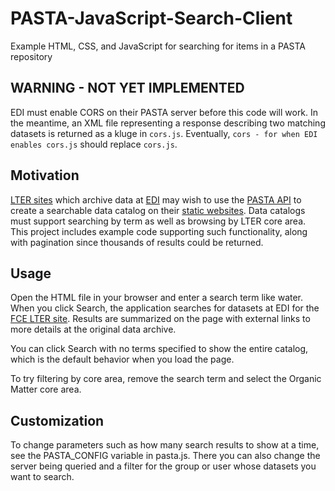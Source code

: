 
# PASTA-JavaScript-Search-Client
Example HTML, CSS, and JavaScript for searching for items in a PASTA repository

## WARNING - NOT YET IMPLEMENTED

EDI must enable CORS on their PASTA server before this code will work.  In the meantime, an XML file representing a response describing two matching datasets is returned as a kluge in `cors.js`.  Eventually, `cors - for when EDI enables cors.js` should replace `cors.js`.

## Motivation

[LTER sites](https://lternet.edu/) which archive data at [EDI](https://environmentaldatainitiative.org/) may wish to use the [PASTA API](http://pastaplus-core.readthedocs.io/en/latest/doc_tree/pasta_api/data_package_manager_api.html) to create a searchable data catalog on their [static websites](https://en.wikipedia.org/wiki/Static_web_page).  Data catalogs must support searching by term as well as browsing by LTER core area. This project includes example code supporting such functionality, along with pagination since thousands of results could be returned.

## Usage

Open the HTML file in your browser and enter a search term like water. When you click Search, the application searches for datasets at EDI for the [FCE LTER site](http://fcelter.fiu.edu/). Results are summarized on the page with external links to more details at the original data archive.

You can click Search with no terms specified to show the entire catalog, which is the default behavior when you load the page. 

To try filtering by core area, remove the search term and select the Organic Matter core area.

## Customization

To change parameters such as how many search results to show at a time, see the PASTA_CONFIG variable in pasta.js.  There you can also change the server being queried and a filter for the group or user whose datasets you want to search.
